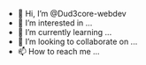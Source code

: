 - 👋 Hi, I’m @Dud3core-webdev
- 👀 I’m interested in ...
- 🌱 I’m currently learning ...
- 💞️ I’m looking to collaborate on ...
- 📫 How to reach me ...

<!---
Dud3core-webdev/Dud3core-webdev is a ✨ special ✨ repository because its `README.md` (this file) appears on your GitHub profile.
You can click the Preview link to take a look at your changes.
--->
